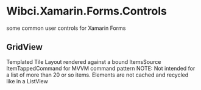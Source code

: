 # Wibci.Xamarin.Forms.Controls
some common user controls for Xamarin Forms

## GridView
Templated Tile Layout rendered against a bound ItemsSource
ItemTappedCommand for MVVM command pattern
NOTE: Not intended for a list of more than 20 or so items. Elements are not cached and recycled like in a ListView
